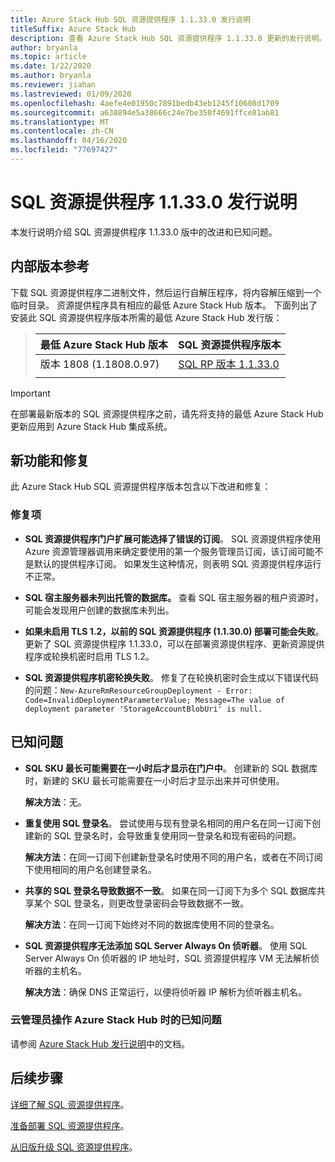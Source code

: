 ```yaml
---
title: Azure Stack Hub SQL 资源提供程序 1.1.33.0 发行说明
titleSuffix: Azure Stack Hub
description: 查看 Azure Stack Hub SQL 资源提供程序 1.1.33.0 更新的发行说明。
author: bryanla
ms.topic: article
ms.date: 1/22/2020
ms.author: bryanla
ms.reviewer: jiahan
ms.lastreviewed: 01/09/2020
ms.openlocfilehash: 4aefe4e01950c7891bedb43eb1245f10608d1709
ms.sourcegitcommit: a630894e5a38666c24e7be350f4691ffce81ab81
ms.translationtype: MT
ms.contentlocale: zh-CN
ms.lasthandoff: 04/16/2020
ms.locfileid: "77697427"
---
```

# <a name="sql-resource-provider-11330-release-notes"></a>SQL 资源提供程序 1.1.33.0 发行说明

本发行说明介绍 SQL 资源提供程序 1.1.33.0 版中的改进和已知问题。

## <a name="build-reference"></a>内部版本参考
下载 SQL 资源提供程序二进制文件，然后运行自解压程序，将内容解压缩到一个临时目录。 资源提供程序具有相应的最低 Azure Stack Hub 版本。 下面列出了安装此 SQL 资源提供程序版本所需的最低 Azure Stack Hub 发行版：

> |最低 Azure Stack Hub 版本|SQL 资源提供程序版本|
> |-----|-----|
> |版本 1808 (1.1808.0.97)|[SQL RP 版本 1.1.33.0](https://aka.ms/azurestacksqlrp11330)|  
> |     |     |

> [!IMPORTANT]
> 在部署最新版本的 SQL 资源提供程序之前，请先将支持的最低 Azure Stack Hub 更新应用到 Azure Stack Hub 集成系统。

## <a name="new-features-and-fixes"></a>新功能和修复
此 Azure Stack Hub SQL 资源提供程序版本包含以下改进和修复：

### <a name="fixes"></a>修复项

- **SQL 资源提供程序门户扩展可能选择了错误的订阅**。 SQL 资源提供程序使用 Azure 资源管理器调用来确定要使用的第一个服务管理员订阅，该订阅可能不是默认的提供程序订阅。  如果发生这种情况，则表明 SQL 资源提供程序运行不正常。

- **SQL 宿主服务器未列出托管的数据库。** 查看 SQL 宿主服务器的租户资源时，可能会发现用户创建的数据库未列出。

- **如果未启用 TLS 1.2，以前的 SQL 资源提供程序 (1.1.30.0) 部署可能会失败**。 更新了 SQL 资源提供程序 1.1.33.0，可以在部署资源提供程序、更新资源提供程序或轮换机密时启用 TLS 1.2。

- **SQL 资源提供程序机密轮换失败**。 修复了在轮换机密时会生成以下错误代码的问题：`New-AzureRmResourceGroupDeployment - Error: Code=InvalidDeploymentParameterValue; Message=The value of deployment parameter 'StorageAccountBlobUri' is null.`

## <a name="known-issues"></a>已知问题

- **SQL SKU 最长可能需要在一小时后才显示在门户中**。 创建新的 SQL 数据库时，新建的 SKU 最长可能需要在一小时后才显示出来并可供使用。

    **解决方法**：无。

- **重复使用 SQL 登录名**。 尝试使用与现有登录名相同的用户名在同一订阅下创建新的 SQL 登录名时，会导致重复使用同一登录名和现有密码的问题。

    **解决方法**：在同一订阅下创建新登录名时使用不同的用户名，或者在不同订阅下使用相同的用户名创建登录名。

- **共享的 SQL 登录名导致数据不一致**。 如果在同一订阅下为多个 SQL 数据库共享某个 SQL 登录名，则更改登录密码会导致数据不一致。

    **解决方法**：在同一订阅下始终对不同的数据库使用不同的登录名。

- **SQL 资源提供程序无法添加 SQL Server Always On 侦听器**。 使用 SQL Server Always On 侦听器的 IP 地址时，SQL 资源提供程序 VM 无法解析侦听器的主机名。

    **解决方法**：确保 DNS 正常运行，以便将侦听器 IP 解析为侦听器主机名。

### <a name="known-issues-for-cloud-admins-operating-azure-stack-hub"></a>云管理员操作 Azure Stack Hub 时的已知问题
请参阅 [Azure Stack Hub 发行说明](azure-stack-servicing-policy.md)中的文档。

## <a name="next-steps"></a>后续步骤
[详细了解 SQL 资源提供程序](azure-stack-sql-resource-provider.md)。

[准备部署 SQL 资源提供程序](azure-stack-sql-resource-provider-deploy.md#prerequisites)。

[从旧版升级 SQL 资源提供程序](azure-stack-sql-resource-provider-update.md)。